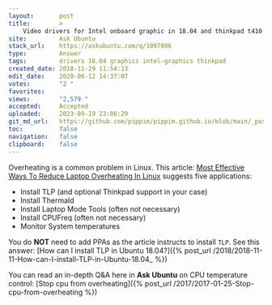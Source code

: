 ```yaml
---
layout:       post
title:        >
    Video drivers for Intel onboard graphic in 18.04 and thinkpad t410
site:         Ask Ubuntu
stack_url:    https://askubuntu.com/q/1097096
type:         Answer
tags:         drivers 18.04 graphics intel-graphics thinkpad
created_date: 2018-11-29 11:54:13
edit_date:    2020-06-12 14:37:07
votes:        "2 "
favorites:    
views:        "2,579 "
accepted:     Accepted
uploaded:     2023-09-19 23:06:29
git_md_url:   https://github.com/pippim/pippim.github.io/blob/main/_posts/2018/2018-11-29-Video-drivers-for-Intel-onboard-graphic-in-18.04-and-thinkpad-t410.md
toc:          false
navigation:   false
clipboard:    false
---
```


Overheating is a common problem in Linux. This article: [Most Effective Ways To Reduce Laptop Overheating In Linux][1] suggests five applications:

- Install TLP (and optional Thinkpad support in your case)
- Install Thermald
- Install Laptop Mode Tools (often not necessary)
- Install CPUFreq (often not necessary)
- Monitor System temperatures

You do **NOT** need to add PPAs as the article instructs to install `TLP`. See this answer: [How can I install TLP in Ubuntu 18.04?]({% post_url /2018/2018-11-11-How-can-I-install-TLP-in-Ubuntu-18.04_ %})

You can read an in-depth Q&A here in **Ask Ubuntu** on CPU temperature control: [Stop cpu from overheating]({% post_url /2017/2017-01-25-Stop-cpu-from-overheating %})

  [1]: https://itsfoss.com/reduce-overheating-laptops-linux/
